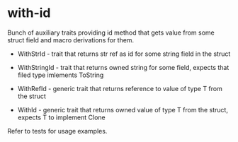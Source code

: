 # with-id
Bunch of auxiliary traits providing id method that gets value from some struct field and macro derivations for them.

- WithStrId - trait that returns str ref as id for some string field in the struct

- WithStringId - trait that returns owned string for some field, expects that filed type imlements ToString

- WithRefId<T> - generic trait that returns reference to value of type T from the struct

- WithId<T> - generic trait that returns owned value of type T from the struct, expects T to implement Clone

Refer to tests for usage examples.
